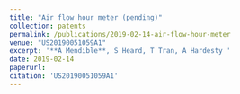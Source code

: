 ```yaml
---
title: "Air flow hour meter (pending)"
collection: patents
permalink: /publications/2019-02-14-air-flow-hour-meter
venue: "US20190051059A1"
excerpt: '**A Mendible**, S Heard, T Tran, A Hardesty '
date: 2019-02-14
paperurl: 
citation: 'US20190051059A1'
---
```

